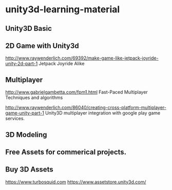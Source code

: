 # unity3d-learning-material

## Unity3D Basic

## 2D Game with Unity3d
http://www.raywenderlich.com/69392/make-game-like-jetpack-joyride-unity-2d-part-1 Jetpack Joyride Alike

## Multiplayer 
http://www.gabrielgambetta.com/fpm1.html Fast-Paced Multiplayer Techniques and algorithms

http://www.raywenderlich.com/86040/creating-cross-platform-multiplayer-game-unity-part-1 Unity3D multiplayer integration with google play game services.

## 3D Modeling

## Free Assets for commerical projects.

## Buy 3D Assets
https://www.turbosquid.com
https://www.assetstore.unity3d.com/



